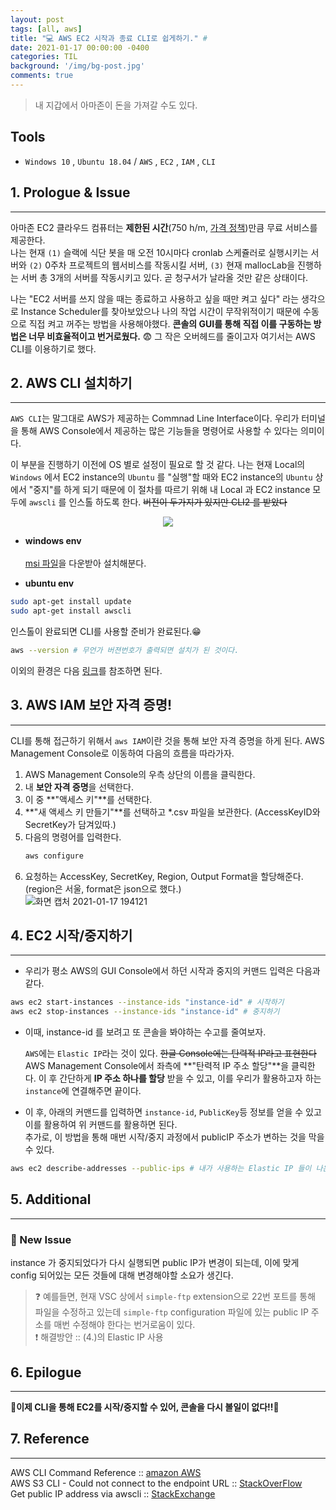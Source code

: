```yaml
---
layout: post
tags: [all, aws]
title: "💻 AWS EC2 시작과 종료 CLI로 쉽게하기." # 
date: 2021-01-17 00:00:00 -0400
categories: TIL
background: '/img/bg-post.jpg'
comments: true
---
```

> 내 지갑에서 아마존이 돈을 가져갈 수도 있다.

## Tools
- `Windows 10` , `Ubuntu 18.04` /
  `AWS` , `EC2` , `IAM` , `CLI`

## 1. Prologue & Issue
---
아마존 EC2 클라우드 컴퓨터는 **제한된 시간**(750 h/m, [가격 정책](!https://aws.amazon.com/ko/ec2/pricing/?trkCampaign=acq_paid_search_brand&sc_channel=PS&sc_campaign=acquisition_KR&sc_publisher=Google&sc_category=Cloud%20Computing&sc_country=KR&sc_geo=APAC&sc_outcome=acq&sc_detail=ec2%20free%20tier&sc_content={ad%20group}&sc_matchtype=e&sc_segment=489215168080&sc_medium=ACQ-P|PS-GO|Brand|Desktop|SU|Cloud%20Computing|EC2|KR|EN|Sitelink&s_kwcid=AL!4422!3!489215168080!e!!g!!ec2%20free%20tier&ef_id=Cj0KCQiA3Y-ABhCnARIsAKYDH7ssdyuTAUALOrZol8_ujQhh5xYy9GMFgpIZD3uGssn7iOp49h6L66EaAtjWEALw_wcB:G:s&s_kwcid=AL!4422!3!489215168080!e!!g!!ec2%20free%20tier))만큼 무료 서비스를 제공한다.  
나는 현재 `(1)` 슬랙에 식단 봇을 매 오전 10시마다 cronlab 스케쥴러로 실행시키는 서버와 `(2)` 0주차 프로젝트의 웹서비스를 작동시킬 서버, `(3)` 현재 mallocLab을 진행하는 서버 총 3개의 서버를 작동시키고 있다. 곧 청구서가 날라올 것만 같은 상태이다.  

나는 <bold>"EC2 서버를 쓰지 않을 때는 종료하고 사용하고 싶을 때만 켜고 싶다"</bold> 라는 생각으로 Instance Scheduler를 찾아보았으나 나의 작업 시간이 무작위적이기 때문에 수동으로 직접 켜고 꺼주는 방법을 사용해야했다. **콘솔의 GUI를 통해 직접 이를 구동하는 방법은 너무 비효율적이고 번거로웠다.** 😨 그 작은 오버헤드를 줄이고자 여기서는 AWS CLI를 이용하기로 했다.  


## 2. AWS CLI 설치하기
---
`AWS CLI`는 말그대로 AWS가 제공하는 Commnad Line Interface이다. 우리가 터미널을 통해 AWS Console에서 제공하는 많은 기능들을 명령어로 사용할 수 있다는 의미이다.  

이 부분을 진행하기 이전에 OS 별로 설정이 필요로 할 것 같다. 나는 현재 Local의 `Windows` 에서 EC2 instance의 `Ubuntu` 를 <bold>"실행"</bold>할 때와 EC2 instance의 `Ubuntu` 상에서 <bold>"중지"</bold>를 하게 되기 때문에 이 절차를 따르기 위해 내 Local 과 EC2 instance 모두에 `awscli` 를 인스톨 하도록 한다. ~~버전이 두가지가 있지만 CLI2 를 받았다~~   

<p align="center"><img src ="https://user-images.githubusercontent.com/26760693/104839654-caf9a900-5905-11eb-8b47-81ab536ff53e.jpg"></p>

- **windows env**  
<br>[msi 파일](!https://awscli.amazonaws.com/AWSCLIV2.msi)을 다운받아 설치해분다.

- **ubuntu env**
```bash
sudo apt-get install update
sudo apt-get install awscli
```
인스톨이 완료되면 CLI를 사용할 준비가 완료된다.😁 
```bash
aws --version # 무언가 버젼번호가 출력되면 설치가 된 것이다.
```
이외의 환경은 다음 [링크](!https://docs.aws.amazon.com/cli/latest/userguide/cli-chap-install.html)를 참조하면 된다.


## 3. AWS IAM 보안 자격 증명!
---
CLI를 통해 접근하기 위해서 `aws IAM`이란 것을 통해 보안 자격 증명을 하게 된다. AWS Management Console로 이동하여 다음의 흐름을 따라가자.
1. AWS Management Console의 우측 상단의 이름을 클릭한다.
2. 내 **보안 자격 증명**을 선택한다.
3. 이 중 **"액세스 키"**를 선택한다.  
4. **"새 액세스 키 만들기"**를 선택하고 *.csv 파일을 보관한다. (AccessKeyID와 SecretKey가 담겨있따.)
5. 다음의 명령어를 입력한다.
   ```bash
   aws configure
   ```
6. 요청하는 AccessKey, SecretKey, Region, Output Format을 할당해준다. (region은 서울, format은 json으로 했다.)  
![화면 캡처 2021-01-17 194121](https://user-images.githubusercontent.com/26760693/104838130-45bdc680-58fc-11eb-8196-7cbad7601686.png)  



## 4. EC2 시작/중지하기
---
- 우리가 평소 AWS의 GUI Console에서 하던 시작과 중지의 커맨드 입력은 다음과 같다.  
```bash
aws ec2 start-instances --instance-ids "instance-id" # 시작하기
aws ec2 stop-instances --instance-ids "instance-id" # 중지하기
```
- 이때, instance-id 를 보려고 또 콘솔을 봐야하는 수고를 줄여보자.  
  
  `AWS`에는 `Elastic IP`라는 것이 있다. ~~한글 Console에는 탄력적 IP라고 표현한다~~  
  AWS Management Console에서 좌측에 **"탄력적 IP 주소 할당"**을 클릭한다. 이 후 간단하게 **IP 주소 하나를 할당** 받을 수 있고, 이를 우리가 활용하고자 하는 `instance`에 연결해주면 끝이다.  

- 이 후, 아래의 커맨드를 입력하면 `instance-id`, `PublicKey`등 정보를 얻을 수 있고 이를 활용하여 위 커맨드를 활용하면 된다.  
  추가로, 이 방법을 통해 매번 시작/중지 과정에서 publicIP 주소가 변하는 것을 막을 수 있다. 
```bash
aws ec2 describe-addresses --public-ips # 내가 사용하는 Elastic IP 들이 나온다.
```  

## 5. Additional 
---
### 📌 New Issue   
  
instance 가 중지되었다가 다시 실행되면 public IP가 변경이 되는데, 이에 맞게 config 되어있는 모든 것들에 대해 변경해야할 소요가 생긴다.  

> ❓ 예를들면, 현재 VSC 상에서 `simple-ftp` extension으로 22번 포트를 통해 파일을 수정하고 있는데 `simple-ftp` configuration 파일에 있는 public IP 주소를 매번 수정해야 한다는 번거로움이 있다.  
> ❗ 해결방안 :: (4.)의 Elastic IP 사용
  
## 6. Epilogue
---
🎉**이제 CLI을 통해 EC2를 시작/중지할 수 있어, 콘솔을 다시 볼일이 없다!!🎉**

## 7. Reference
---
AWS CLI Command Reference :: [amazon AWS](!https://docs.aws.amazon.com/cli/latest/index.html)  
AWS S3 CLI - Could not connect to the endpoint URL :: [StackOverFlow](!https://stackoverflow.com/questions/40409683/aws-s3-cli-could-not-connect-to-the-endpoint-url)  
Get public IP address via awscli :: [StackExchange](!https://serverfault.com/questions/971990/how-to-find-out-an-ec2-instances-private-and-public-ip-via-aws-cli)  